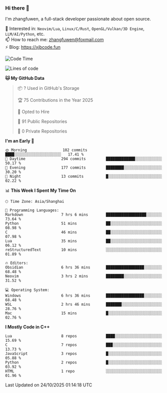 ### Hi there 👋

I'm zhangfuwen, a full-stack developer passionate about open source.

🌱 Interested in: `Neovim/Lua`, `Linux/C/Rust`, `OpenGL/Vulkan/3D Engine`, `LLM/AI/Python`, etc.  
📫 How to reach me: zhangfuwen@foxmail.com  
⚡ Blog: https://xjbcode.fun 

<!--START_SECTION:waka-->
![Code Time](http://img.shields.io/badge/Code%20Time-105%20hrs%2014%20mins-blue)

![Lines of code](https://img.shields.io/badge/From%20Hello%20World%20I%27ve%20Written-65.3%20thousand%20lines%20of%20code-blue)

**🐱 My GitHub Data** 

> 📦 ? Used in GitHub's Storage 
 > 
> 🏆 75 Contributions in the Year 2025
 > 
> 💼 Opted to Hire
 > 
> 📜 91 Public Repositories 
 > 
> 🔑 0 Private Repositories 
 > 
**I'm an Early 🐤** 

```text
🌞 Morning                102 commits         ████░░░░░░░░░░░░░░░░░░░░░   17.41 % 
🌆 Daytime                294 commits         █████████████░░░░░░░░░░░░   50.17 % 
🌃 Evening                177 commits         ████████░░░░░░░░░░░░░░░░░   30.20 % 
🌙 Night                  13 commits          █░░░░░░░░░░░░░░░░░░░░░░░░   02.22 % 
```


📊 **This Week I Spent My Time On** 

```text
🕑︎ Time Zone: Asia/Shanghai

💬 Programming Languages: 
Markdown                 7 hrs 6 mins        ██████████████████░░░░░░░   73.64 % 
Python                   51 mins             ██░░░░░░░░░░░░░░░░░░░░░░░   08.98 % 
C                        46 mins             ██░░░░░░░░░░░░░░░░░░░░░░░   07.98 % 
Lua                      35 mins             ██░░░░░░░░░░░░░░░░░░░░░░░   06.12 % 
reStructuredText         10 mins             ░░░░░░░░░░░░░░░░░░░░░░░░░   01.89 % 

🔥 Editors: 
Obsidian                 6 hrs 36 mins       █████████████████░░░░░░░░   68.48 % 
Neovim                   3 hrs 2 mins        ████████░░░░░░░░░░░░░░░░░   31.52 % 

💻 Operating System: 
Windows                  6 hrs 36 mins       █████████████████░░░░░░░░   68.48 % 
WSL                      2 hrs 46 mins       ███████░░░░░░░░░░░░░░░░░░   28.76 % 
Mac                      15 mins             █░░░░░░░░░░░░░░░░░░░░░░░░   02.76 % 
```

**I Mostly Code in C++** 

```text
Lua                      8 repos             ████░░░░░░░░░░░░░░░░░░░░░   15.69 % 
C                        7 repos             ███░░░░░░░░░░░░░░░░░░░░░░   13.73 % 
JavaScript               3 repos             █░░░░░░░░░░░░░░░░░░░░░░░░   05.88 % 
Python                   2 repos             █░░░░░░░░░░░░░░░░░░░░░░░░   03.92 % 
HTML                     1 repo              ░░░░░░░░░░░░░░░░░░░░░░░░░   01.96 % 
```




 Last Updated on 24/10/2025 01:14:18 UTC
<!--END_SECTION:waka-->

